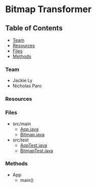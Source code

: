 # Bitmap Transformer

## Table of Contents
* [Team](#team)
* [Resources](#resources)
* [Files](#files)
* [Methods](#methods)

<a name="team"></a>
### Team
* Jackie Ly
* Nicholas Paro

<a name="resources"></a>
### Resources


<a name="files"></a>
### Files
* src/main
  * [App.java]("src/main/java/bitmap.transformer/App.java")
  * [Bitmap.java]("src/main/java/bitmap.transformer/Bitmap.java")
* src/test
  * [AppTest.java]("src/main/java/bitmap.transformer/AppTest.java")
  * [BitmapTest.java]("src/main/java/bitmap.transformer/BitmapTest.java")

<a name="methods"></a>
### Methods
* App
  * main()
